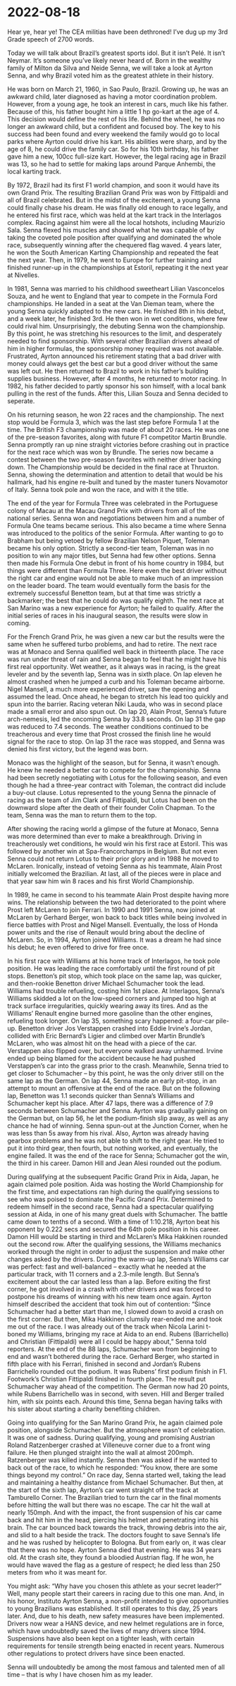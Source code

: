 2022-08-18
========================
Hear ye, hear ye! The CEA militias have been dethroned! I’ve dug up my 3rd Grade speech of 2700 words.

Today we will talk about Brazil’s greatest sports idol. But it isn’t Pelé. It isn’t Neymar. It’s someone you’ve likely never heard of. Born in the wealthy family of Milton da Silva and Neide Senna, we will take a look at Ayrton Senna, and why Brazil voted him as the greatest athlete in their history.

He was born on March 21, 1960, in Sao Paulo, Brazil. Growing up, he was an awkward child, later diagnosed as having a motor coordination problem. However, from a young age, he took an interest in cars, much like his father. Because of this, his father bought him a little 1 hp go-kart at the age of 4. This decision would define the rest of his life. Behind the wheel, he was no longer an awkward child, but a confident and focused boy. The key to his success had been found and every weekend the family would go to local parks where Ayrton could drive his kart. His abilities were sharp, and by the age of 8, he could drive the family car. So for his 10th birthday, his father gave him a new, 100cc full-size kart. However, the legal racing age in Brazil was 13, so he had to settle for making laps around Parque Anhembi, the local karting track.

By 1972, Brazil had its first F1 world champion, and soon it would have its own Grand Prix. The resulting Brazilian Grand Prix was won by Fittipaldi and all of Brazil celebrated. But in the midst of the excitement, a young Senna could finally chase his dream. He was finally old enough to race legally, and he entered his first race, which was held at the kart track in the Interlagos complex. Racing against him were all the local hotshots, including Maurizio Sala. Senna flexed his muscles and showed what he was capable of by taking the coveted pole position after qualifying and dominated the whole race, subsequently winning after the chequered flag waved. 4 years later, he won the South American Karting Championship and repeated the feat the next year. Then, in 1979, he went to Europe for further training and finished runner-up in the championships at Estoril, repeating it the next year at Nivelles.

In 1981, Senna was married to his childhood sweetheart Lilian Vasconcelos Souza, and he went to England that year to compete in the Formula Ford championships. He landed in a seat at the Van Dieman team, where the young Senna quickly adapted to the new cars. He finished 8th in his debut, and a week later, he finished 3rd. He then won in wet conditions, where few could rival him. Unsurprisingly, the debuting Senna won the championship. By this point, he was stretching his resources to the limit, and desperately needed to find sponsorship. With several other Brazilian drivers ahead of him in higher formulas, the sponsorship money required was not available. Frustrated, Ayrton announced his retirement stating that a bad driver with money could always get the best car but a good driver without the same was left out. He then returned to Brazil to work in his father’s building supplies business. However, after 4 months, he returned to motor racing. In 1982, his father decided to partly sponsor his son himself, with a local bank pulling in the rest of the funds. After this, Lilian Souza and Senna decided to seperate.

On his returning season, he won 22 races and the championship. The next stop would be Formula 3, which was the last step before Formula 1 at the time. The British F3 championship was made of about 20 races. He was one of the pre-season favorites, along with future F1 competitor Martin Brundle. Senna promptly ran up nine straight victories before crashing out in practice for the next race which was won by Brundle. The series now became a contest between the two pre-season favorites with neither driver backing down. The Championship would be decided in the final race at Thruxton. Senna, showing the determination and attention to detail that would be his hallmark, had his engine re-built and tuned by the master tuners Novamotor of Italy. Senna took pole and won the race, and with it the title.

The end of the year for Formula Three was celebrated in the Portuguese colony of Macau at the Macau Grand Prix with drivers from all of the national series. Senna won and negotiations between him and a number of Formula One teams became serious. This also became a time where Senna was introduced to the politics of the senior Formula. After wanting to go to Brabham but being vetoed by fellow Brazilian Nelson Piquet, Toleman became his only option. Strictly a second-tier team, Toleman was in no position to win any major titles, but Senna had few other options. Senna then made his Formula One debut in front of his home country in 1984, but things were different than Formula Three. Here even the best driver without the right car and engine would not be able to make much of an impression on the leader board. The team would eventually form the basis for the extremely successful Benetton team, but at that time was strictly a backmarker; the best that he could do was qualify eighth. The next race at San Marino was a new experience for Ayrton; he failed to qualify. After the initial series of races in his inaugural season, the results were slow in coming.

For the French Grand Prix, he was given a new car but the results were the same when he suffered turbo problems, and had to retire. The next race was at Monaco and Senna qualified well back in thirteenth place. The race was run under threat of rain and Senna began to feel that he might have his first real opportunity. Wet weather, as it always was in racing, is the great leveler and by the seventh lap, Senna was in sixth place. On lap eleven he almost crashed when he jumped a curb and his Toleman became airborne. Nigel Mansell, a much more experienced driver, saw the opening and assumed the lead. Once ahead, he began to stretch his lead too quickly and spun into the barrier. Racing veteran Niki Lauda, who was in second place made a small error and also spun out. On lap 20, Alain Prost, Senna’s future arch-nemesis, led the oncoming Senna by 33.8 seconds. On lap 31 the gap was reduced to 7.4 seconds. The weather conditions continued to be treacherous and every time that Prost crossed the finish line he would signal for the race to stop. On lap 31 the race was stopped, and Senna was denied his first victory, but the legend was born.

Monaco was the highlight of the season, but for Senna, it wasn’t enough. He knew he needed a better car to compete for the championship. Senna had been secretly negotiating with Lotus for the following season, and even though he had a three-year contract with Toleman, the contract did include a buy-out clause. Lotus represented to the young Senna the pinnacle of racing as the team of Jim Clark and Fittipaldi, but Lotus had been on the downward slope after the death of their founder Colin Chapman. To the team, Senna was the man to return them to the top.

After showing the racing world a glimpse of the future at Monaco, Senna was more determined than ever to make a breakthrough. Driving in treacherously wet conditions, he would win his first race at Estoril. This was followed by another win at Spa-Francorchamps in Belgium. But not even Senna could not return Lotus to their prior glory and in 1988 he moved to McLaren. Ironically, instead of vetoing Senna as his teammate, Alain Prost initially welcomed the Brazilian. At last, all of the pieces were in place and that year saw him win 8 races and his first World Championship.

In 1989, he came in second to his teammate Alain Prost despite having more wins. The relationship between the two had deteriorated to the point where Prost left McLaren to join Ferrari. In 1990 and 1991 Senna, now joined at McLaren by Gerhard Berger, won back to back titles while being involved in fierce battles with Prost and Nigel Mansell. Eventually, the loss of Honda power units and the rise of Renault would bring about the decline of McLaren. So, in 1994, Ayrton joined Williams. It was a dream he had since his debut; he even offered to drive for free once.

In his first race with Williams at his home track of Interlagos, he took pole position. He was leading the race comfortably until the first round of pit stops. Benetton’s pit stop, which took place on the same lap, was quicker, and then-rookie Benetton driver Michael Schumacher took the lead. Williams had trouble refueling, costing him 1st place. At Interlagos, Senna’s Williams skidded a lot on the low-speed corners and jumped too high at track surface irregularities, quickly wearing away its tires. And as the Williams’ Renault engine burned more gasoline than the other engines, refueling took longer. On lap 35, something scary happened: a four-car pile-up. Benetton driver Jos Verstappen crashed into Eddie Irvine’s Jordan, collided with Eric Bernard’s Ligier and climbed over Martin Brundle’s McLaren, who was almost hit on the head with a piece of the car. Verstappen also flipped over, but everyone walked away unharmed. Irvine ended up being blamed for the accident because he had pushed Verstappen’s car into the grass prior to the crash. Meanwhile, Senna tried to get closer to Schumacher – by this point, he was the only driver still on the same lap as the German. On lap 44, Senna made an early pit-stop, in an attempt to mount an offensive at the end of the race. But on the following lap, Benetton was 1.1 seconds quicker than Senna’s Williams and Schumacher kept his place. After 47 laps, there was a difference of 7.9 seconds between Schumacher and Senna. Ayrton was gradually gaining on the German but, on lap 56, he let the podium-finish slip away, as well as any chance he had of winning. Senna spun-out at the Junction Corner, when he was less than 5s away from his rival. Also, Ayrton was already having gearbox problems and he was not able to shift to the right gear. He tried to put it into third gear, then fourth, but nothing worked, and eventually, the engine failed. It was the end of the race for Senna; Schumacher got the win, the third in his career. Damon Hill and Jean Alesi rounded out the podium.

During qualifying at the subsequent Pacific Grand Prix in Aida, Japan, he again claimed pole position. Aida was hosting the World Championship for the first time, and expectations ran high during the qualifying sessions to see who was poised to dominate the Pacific Grand Prix. Determined to redeem himself in the second race, Senna had a spectacular qualifying session at Aida, in one of his many great duels with Schumacher. The battle came down to tenths of a second. With a time of 1:10.218, Ayrton beat his opponent by 0.222 secs and secured the 64th pole position in his career. Damon Hill would be starting in third and McLaren’s Mika Hakkinen rounded out the second row. After the qualifying sessions, the Williams mechanics worked through the night in order to adjust the suspension and make other changes asked by the drivers. During the warm-up lap, Senna’s Williams car was perfect: fast and well-balanced – exactly what he needed at the particular track, with 11 corners and a 2.3-mile length. But Senna’s excitement about the car lasted less than a lap. Before exiting the first corner, he got involved in a crash with other drivers and was forced to postpone his dreams of winning with his new team once again. Ayrton himself described the accident that took him out of contention: “Since Schumacher had a better start than me, I slowed down to avoid a crash on the first corner. But then, Mika Hakkinen clumsily rear-ended me and took me out of the race. I was already out of the track when Nicola Larini t-boned my Williams, bringing my race at Aida to an end. Rubens (Barrichello) and Christian (Fittipaldi) were all I could be happy about,” Senna told reporters. At the end of the 88 laps, Schumacher won from beginning to end and wasn’t bothered during the race. Gerhard Berger, who started in fifth place with his Ferrari, finished in second and Jordan’s Rubens Barrichello rounded out the podium. It was Rubens’ first podium finish in F1. Footwork’s Christian Fittipaldi finished in fourth place. The result put Schumacher way ahead of the competition. The German now had 20 points, while Rubens Barrichello was in second, with seven. Hill and Berger trailed him, with six points each. Around this time, Senna began having talks with his sister about starting a charity benefiting children.

Going into qualifying for the San Marino Grand Prix, he again claimed pole position, alongside Schumacher. But the atmosphere wasn’t of celebration. It was one of sadness. During qualifying, young and promising Austrian Roland Ratzenberger crashed at Villeneuve corner due to a front wing failure. He then plunged straight into the wall at almost 200mph. Ratzenberger was killed instantly. Senna then was asked if he wanted to back out of the race, to which he responded: “You know, there are some things beyond my control.” On race day, Senna started well, taking the lead and maintaining a healthy distance from Michael Schumacher. But then, at the start of the sixth lap, Ayrton’s car went straight off the track at Tamburello Corner. The Brazilian tried to turn the car in the final moments before hitting the wall but there was no escape. The car hit the wall at nearly 150mph. And with the impact, the front suspension of his car came back and hit him in the head, piercing his helmet and penetrating into his brain. The car bounced back towards the track, throwing debris into the air, and slid to a halt beside the track. The doctors fought to save Senna’s life and he was rushed by helicopter to Bologna. But from early on, it was clear that there was no hope. Ayrton Senna died that evening. He was 34 years old. At the crash site, they found a bloodied Austrian flag. If he won, he would have waved the flag as a gesture of respect; he died less than 250 meters from who it was meant for.

You might ask: “Why have you chosen this athlete as your secret leader?” Well, many people start their careers in racing due to this one man. And, in his honor, Instituto Ayrton Senna, a non-profit intended to give opportunities to young Brazilians was established. It still operates to this day, 25 years later. And, due to his death, new safety measures have been implemented. Drivers now wear a HANS device, and new helmet regulations are in force, which have undoubtedly saved the lives of many drivers since 1994. Suspensions have also been kept on a tighter leash, with certain requirements for tensile strength being enacted in recent years. Numerous other regulations to protect drivers have since been enacted.

Senna will undoubtedly be among the most famous and talented men of all time – that is why I have chosen him as my leader.

